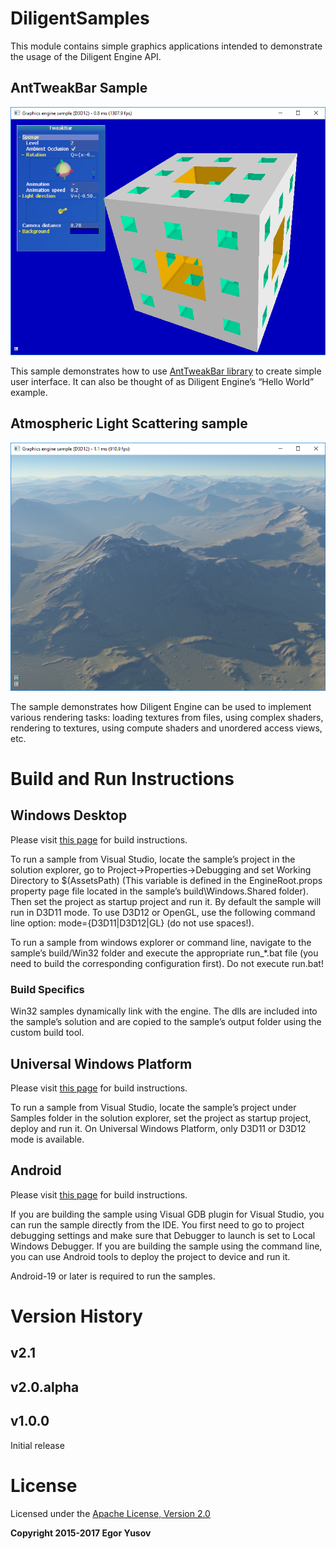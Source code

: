 # DiligentSamples

This module contains simple graphics applications intended to demonstrate the usage of the Diligent Engine API.

## AntTweakBar Sample

![](Samples/AntTweakBar/Screenshot.png)

This sample demonstrates how to use [AntTweakBar library](http://anttweakbar.sourceforge.net/doc) to create simple user interface. 
It can also be thought of as Diligent Engine’s “Hello World” example. 

## Atmospheric Light Scattering sample

![](Samples/Atmosphere/Screenshot.png)

The sample demonstrates how Diligent Engine can be used to implement various rendering tasks: 
loading textures from files, using complex shaders, rendering to textures, using compute shaders 
and unordered access views, etc.

# Build and Run Instructions

## Windows Desktop

Please visit [this page](http://diligentgraphics.com/diligent-engine/getting-started/#Build-Windows) for build instructions.

To run a sample from Visual Studio, locate the sample’s project in the solution explorer, go to 
Project->Properties->Debugging and set Working Directory to $(AssetsPath) (This variable is defined in the 
EngineRoot.props property page file located in the sample’s build\Windows.Shared folder). Then set the project as 
startup project and run it. By default the sample will run in D3D11 mode. To use D3D12 or OpenGL, use the following command 
line option: mode={D3D11|D3D12|GL} (do not use spaces!).

To run a sample from windows explorer or command line, navigate to the sample’s build/Win32 folder and execute the 
appropriate run_*.bat file (you need to build the corresponding configuration first). Do not execute run.bat!

### Build Specifics

Win32 samples dynamically link with the engine. The dlls are included into the sample’s solution and are copied to 
the sample’s output folder using the custom build tool.

## Universal Windows Platform

Please visit [this page](http://diligentgraphics.com/diligent-engine/getting-started/#Build-Windows-Store) for build instructions.

To run a sample from Visual Studio, locate the sample’s project under Samples folder in the solution explorer, 
set the project as startup project, deploy and run it. On Universal Windows Platform, only D3D11 or D3D12 mode 
is available.

## Android

Please visit [this page](http://diligentgraphics.com/diligent-engine/getting-started/#Build-Android) for build instructions.

If you are building the sample using  Visual GDB plugin for Visual Studio, you can run the sample directly from the IDE. 
You first need to go to project debugging settings and make sure that Debugger to launch is set to Local Windows Debugger. 
If you are building the sample using the command line, you can use Android tools to deploy the project to device and run it.

Android-19 or later is required to run the samples.

# Version History

## v2.1

## v2.0.alpha

## v1.0.0

Initial release

# License

Licensed under the [Apache License, Version 2.0](License.txt)

**Copyright 2015-2017 Egor Yusov**

